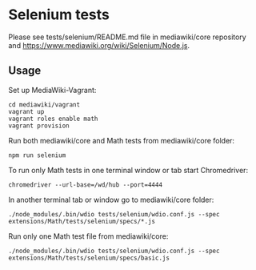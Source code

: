 # Selenium tests

Please see tests/selenium/README.md file in mediawiki/core repository and
https://www.mediawiki.org/wiki/Selenium/Node.js.

## Usage

Set up MediaWiki-Vagrant:

    cd mediawiki/vagrant
    vagrant up
    vagrant roles enable math
    vagrant provision

Run both mediawiki/core and Math tests from mediawiki/core folder:

    npm run selenium

To run only Math tests in one terminal window or tab start Chromedriver:

    chromedriver --url-base=/wd/hub --port=4444

In another terminal tab or window go to mediawiki/core folder:

    ./node_modules/.bin/wdio tests/selenium/wdio.conf.js --spec extensions/Math/tests/selenium/specs/*.js

Run only one Math test file from mediawiki/core:

    ./node_modules/.bin/wdio tests/selenium/wdio.conf.js --spec extensions/Math/tests/selenium/specs/basic.js
